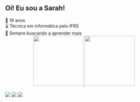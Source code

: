 <h2>Oi! Eu sou a Sarah!</h2>
🌙 19 anos <br>
⌛️ Técnica em informática pelo IFRS<br>
🌱 Sempre buscando a aprender mais
<br>

<div align="center">
  <a href="https://github.com/sweetdemis">
 <img height="160em" src="https://github-readme-stats.vercel.app/api?username=sweetdemis&show_icons=true&theme=dracula&include_all_commits=true&count_private=true"/>
 <img height="160em" src="https://github-readme-stats.vercel.app/api/top-langs/?username=sweetdemis&layout=compact&langs_count=7&theme=dracula"/>
 </div> 
 
 <br>
 
<div> 
   <a href="https://instagram.com/sapicenni" target="_blank"><img src="https://img.shields.io/badge/-Instagram-%23E4405F?style=for-the-badge&logo=instagram&logoColor=white" target="_blank"></a>
  <a href = "mailto:sarinhapicennideoliveira@gmail.com"><img src="https://img.shields.io/badge/-Gmail-%23333?style=for-the-badge&logo=gmail&logoColor=white" target="_blank"></a>
  <a href="https://www.linkedin.com/in/sarah-picenni-1783a4236/" target="_blank"><img src="https://img.shields.io/badge/-LinkedIn-%230077B5?style=for-the-badge&logo=linkedin&logoColor=white" target="_blank"></a> 
</div>
